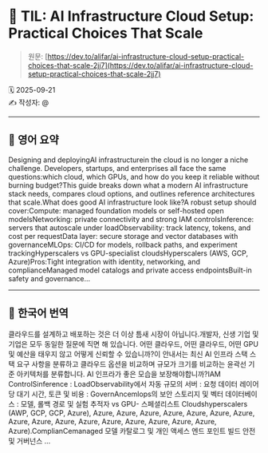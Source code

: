 # 📌 TIL: AI Infrastructure Cloud Setup: Practical Choices That Scale

> 원문: [https://dev.to/alifar/ai-infrastructure-cloud-setup-practical-choices-that-scale-2jj7](https://dev.to/alifar/ai-infrastructure-cloud-setup-practical-choices-that-scale-2jj7)

🗓 2025-09-21  
✍️ 작성자: @

---

## 🔹 영어 요약

Designing and deployingAI infrastructurein the cloud is no longer a niche challenge. Developers, startups, and enterprises all face the same questions:which cloud, which GPUs, and how do you keep it reliable without burning budget?This guide breaks down what a modern AI infrastructure stack needs, compares cloud options, and outlines reference architectures that scale.What does good AI infrastructure look like?A robust setup should cover:Compute: managed foundation models or self-hosted open modelsNetworking: private connectivity and strong IAM controlsInference: servers that autoscale under loadObservability: track latency, tokens, and cost per requestData layer: secure storage and vector databases with governanceMLOps: CI/CD for models, rollback paths, and experiment trackingHyperscalers vs GPU-specialist cloudsHyperscalers (AWS, GCP, Azure)Pros:Tight integration with identity, networking, and complianceManaged model catalogs and private access endpointsBuilt-in safety and governance...

---

## 🔸 한국어 번역

클라우드를 설계하고 배포하는 것은 더 이상 틈새 시장이 아닙니다.개발자, 신생 기업 및 기업은 모두 동일한 질문에 직면 해 있습니다. 어떤 클라우드, 어떤 클라우드, 어떤 GPU 및 예산을 태우지 않고 어떻게 신뢰할 수 있습니까?이 안내서는 최신 AI 인프라 스택 스택 요구 사항을 분류하고 클라우드 옵션을 비교하며 규모가 크기를 비교하는 윤곽선 기준 아키텍처를 분류합니다. AI 인프라가 좋은 모습을 보장해야합니까?IAM ControlSinference : LoadObservability에서 자동 규모의 서버 : 요청 데이터 레이어 당 대기 시간, 토큰 및 비용 : GovernAncemlops의 보안 스토리지 및 벡터 데이터베이스 : 모델, 롤백 경로 및 실험 추적자 vs GPU- 스페셜리스트 Cloudshyperscalers (AWP, GCP, GCP, Azure), Azure, Azure, Azure, Azure, Azure, Azure, Azure, Azure, Azure, Azure, Azure, Azure, Azure, Azure, Azure, Azure, Azure).ComplianCemanaged 모델 카탈로그 및 개인 액세스 엔드 포인트 빌드 안전 및 거버넌스 ...
